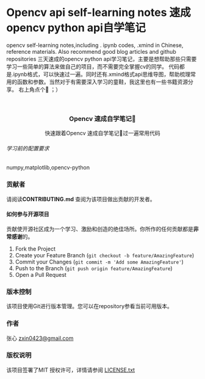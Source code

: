


# Opencv api self-learning notes 速成opencv python api自学笔记
opencv  self-learning notes,including . ipynb codes, .xmind in Chinese, reference materials. Also recommend good blog articles and github repositories
三天速成的opencv python api学习笔记，主要是想帮助那些只需要学习一些简单的算法来做自己的项目，而不需要完全掌握cv的同学。
代码都是.ipynb格式，可以快速过一遍。同时还有.xmind格式api思维导图，帮助梳理常用的函数和参数。当然对于有需要深入学习的童鞋，我这里也有一些书籍资源分享。
右上角点个🌟 ；）

<!-- PROJECT LOGO -->
<br />

<p align="center">

  <h3 align="center">Opencv 速成自学笔记📒</h3>
  <p align="center">
    快速跟着Opencv 速成自学笔记📒过一遍常用代码
  </p>

</p>


###### 学习前的配置要求

numpy,matplotlib,opencv-python



### 贡献者

请阅读**CONTRIBUTING.md** 查阅为该项目做出贡献的开发者。

#### 如何参与开源项目

贡献使开源社区成为一个学习、激励和创造的绝佳场所。你所作的任何贡献都是**非常感谢**的。


1. Fork the Project
2. Create your Feature Branch (`git checkout -b feature/AmazingFeature`)
3. Commit your Changes (`git commit -m 'Add some AmazingFeature'`)
4. Push to the Branch (`git push origin feature/AmazingFeature`)
5. Open a Pull Request



### 版本控制

该项目使用Git进行版本管理。您可以在repository参看当前可用版本。

### 作者

张心
zxin0423@gmail.com


### 版权说明

该项目签署了MIT 授权许可，详情请参阅 [LICENSE.txt](https://github.com/shaojintian/Best_README_template/blob/master/LICENSE.txt)



